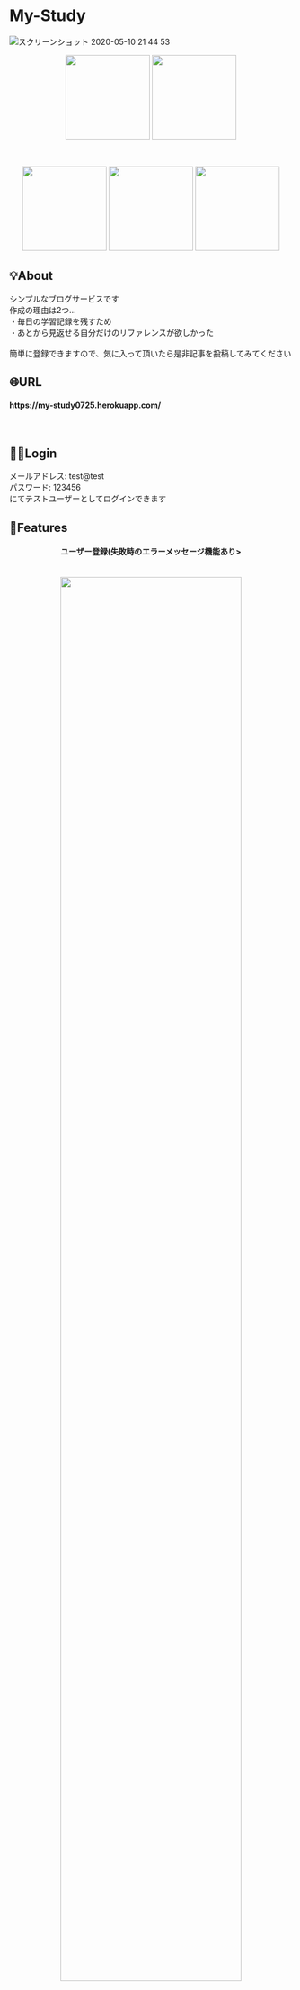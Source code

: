 # My-Study  
![スクリーンショット 2020-05-10 21 44 53](https://user-images.githubusercontent.com/61225885/81499738-afff7f80-9308-11ea-8aea-fe4904cfa14c.png)
<p align="center">
<img src="https://user-images.githubusercontent.com/61225885/81501161-bd6d3780-9311-11ea-908e-edc86a1a42e0.png" width="150px">
<img src="https://user-images.githubusercontent.com/61225885/81501164-bfcf9180-9311-11ea-9afb-262bba7e2968.png" width="150px">
</p><br>
<p align="center">
<img src="https://user-images.githubusercontent.com/61225885/81500769-4171f000-930f-11ea-8124-67417f6a4329.png" width="150px"> <img src="https://user-images.githubusercontent.com/61225885/81500827-adecef00-930f-11ea-822b-a82f0aa3b68f.png" width="150px"> <img src="https://user-images.githubusercontent.com/61225885/81500946-5602b800-9310-11ea-979f-72ffcc402093.png" width="150px">
</p>

## 💡About
シンプルなブログサービスです<br>
作成の理由は2つ...<br>
・毎日の学習記録を残すため<br>
・あとから見返せる自分だけのリファレンスが欲しかった<br><br>
簡単に登録できますので、気に入って頂いたら是非記事を投稿してみてください

## 🌐URL
<h4>https://my-study0725.herokuapp.com/</h4><br>

## 🏃‍♂️Login
メールアドレス: test@test<br>
パスワード: 123456<br>
にてテストユーザーとしてログインできます<br>

## 👀Features
<h4 align="center">ユーザー登録(失敗時のエラーメッセージ機能あり></h4><br>

<div align="center">
<img src="https://user-images.githubusercontent.com/61225885/81524412-1083d080-938c-11ea-9ae0-90a8bd908e1b.gif" width="80%">
</div><br>

<h4 align="center">aboutボタン(簡単なアプリ紹介の表示)></h4><br>

<div align="center">
<img src="https://user-images.githubusercontent.com/61225885/81525174-c819e200-938e-11ea-8668-110088808026.gif" width="80%">
</div><br>

<h4 align="center">ブログの投稿、編集、削除</h4><br>

<div align="center">
<img src="https://user-images.githubusercontent.com/61225885/81527736-023ab200-9396-11ea-99f2-43fa1404d1b1.gif" width="80%">
</div><br>

<h4 align="center">自身の投稿一覧・他のユーザーの投稿一覧</h4><br>

<div align="center">
<img src="https://user-images.githubusercontent.com/61225885/81528250-3c588380-9397-11ea-90f0-6401bf83aab0.gif" width="80%">
</div>

## 📲responsive
<div align="center">
<img src="https://user-images.githubusercontent.com/61225885/82015230-3c1ef780-96b9-11ea-8c1b-330f54d62b75.gif" width="30%">
</div>

## 🤔今後実装したい機能
・インクリメンタルサーチを利用した記事の検索機能<br>
・現在のaboutボタンを消去し、ハンバーガーメニューの作成

## 😃Auther

- [Github](https://github.com/hosa-ichi)
